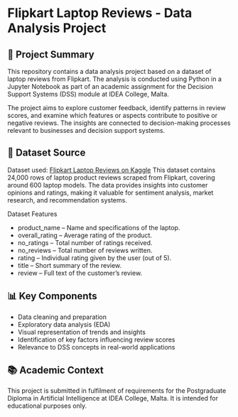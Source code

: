 # Flipkart Laptop Reviews - Data Analysis Project

## 📌 Project Summary
This repository contains a data analysis project based on a dataset of laptop reviews from Flipkart. The analysis is conducted using Python in a Jupyter Notebook as part of an academic assignment for the Decision Support Systems (DSS) module at IDEA College, Malta.

The project aims to explore customer feedback, identify patterns in review scores, and examine which features or aspects contribute to positive or negative reviews. The insights are connected to decision-making processes relevant to businesses and decision support systems.

## 🔗 Dataset Source
Dataset used: [Flipkart Laptop Reviews on Kaggle](https://www.kaggle.com/datasets/gitadityamaddali/flipkart-laptop-reviews)
This dataset contains 24,000 rows of laptop product reviews scraped from Flipkart, covering around 600 laptop models. The data provides insights into customer opinions and ratings, making it valuable for sentiment analysis, market research, and recommendation systems.

Dataset Features
- product_name – Name and specifications of the laptop.
- overall_rating – Average rating of the product.
- no_ratings – Total number of ratings received.
- no_reviews – Total number of reviews written.
- rating – Individual rating given by the user (out of 5).
- title – Short summary of the review.
- review – Full text of the customer’s review.

## 📊 Key Components
- Data cleaning and preparation
- Exploratory data analysis (EDA)
- Visual representation of trends and insights
- Identification of key factors influencing review scores
- Relevance to DSS concepts in real-world applications

## 📚 Academic Context
This project is submitted in fulfilment of requirements for the Postgraduate Diploma in Artificial Intelligence at IDEA College, Malta. It is intended for educational purposes only.
